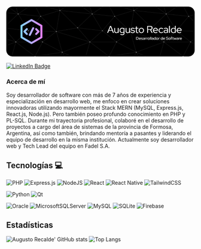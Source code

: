 ![Header](./img/github-header-image.png)

<div id="badges">
  <a href="https://linkedin.com/in/arecaldedev" target="blank"><img src="https://img.shields.io/badge/LinkedIn-blue?style=for-the-badge&logo=linkedin&logoColor=white" alt="LinkedIn Badge"/></a>
</div>

### Acerca de mí
Soy desarrollador de software con más de 7 años de experiencia y especialización en desarrollo web, me enfoco en crear soluciones innovadoras utilizando mayormente el Stack MERN (MySQL, Express.js, React.js, Node.js). Pero también poseo profundo conocimiento en PHP y PL-SQL.
 Durante mi trayectoria profesional, colaboré en el desarrollo de proyectos a cargo del área de sistemas de la provincia de Formosa, Argentina, así como también, brindando mentoría a pasantes y liderando el equipo de desarrollo en la misma institución.
Actualmente soy desarrollador web y Tech Lead del equipo en Fadel S.A.

## Tecnologías 💻

![PHP](https://img.shields.io/badge/php-%23777BB4.svg?style=for-the-badge&logo=php&logoColor=white)
![Express.js](https://img.shields.io/badge/express.js-%23404d59.svg?style=for-the-badge&logo=express&logoColor=%2361DAFB)
![NodeJS](https://img.shields.io/badge/node.js-6DA55F?style=for-the-badge&logo=node.js&logoColor=white)
![React](https://img.shields.io/badge/react-%2320232a.svg?style=for-the-badge&logo=react&logoColor=%2361DAFB)
![React Native](https://img.shields.io/badge/react_native-%2320232a.svg?style=for-the-badge&logo=react&logoColor=%2361DAFB)
![TailwindCSS](https://img.shields.io/badge/tailwindcss-%2338B2AC.svg?style=for-the-badge&logo=tailwind-css&logoColor=white)

![Python](https://img.shields.io/badge/python-3670A0?style=for-the-badge&logo=python&logoColor=ffdd54)
![Qt](https://img.shields.io/badge/Qt-%23217346.svg?style=for-the-badge&logo=Qt&logoColor=white)

![Oracle](https://img.shields.io/badge/Oracle-F80000?style=for-the-badge&logo=oracle&logoColor=white)
![MicrosoftSQLServer](https://img.shields.io/badge/Microsoft%20SQL%20Server-CC2927?style=for-the-badge&logo=microsoft%20sql%20server&logoColor=white)
![MySQL](https://img.shields.io/badge/mysql-4479A1.svg?style=for-the-badge&logo=mysql&logoColor=white)
![SQLite](https://img.shields.io/badge/sqlite-%2307405e.svg?style=for-the-badge&logo=sqlite&logoColor=white)
![Firebase](https://img.shields.io/badge/firebase-a08021?style=for-the-badge&logo=firebase&logoColor=ffcd34)

## Estadísticas 
![Augusto Recalde' GitHub stats](https://github-readme-stats.vercel.app/api?username=augusrecalde097&show_icons=true&theme=dark) ![Top Langs](https://github-readme-stats.vercel.app/api/top-langs/?username=augusrecalde097&layout=compact&theme=dark)



